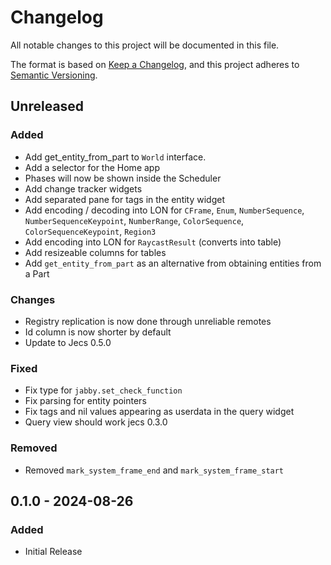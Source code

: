 # Changelog

All notable changes to this project will be documented in this file.

The format is based on [Keep a Changelog](https://keepachangelog.com/en/1.1.0/),
and this project adheres to [Semantic Versioning](https://semver.org/spec/v2.0.0.html).

## Unreleased

### Added

- Add get_entity_from_part to `World` interface.
- Add a selector for the Home app
- Phases will now be shown inside the Scheduler
- Add change tracker widgets
- Add separated pane for tags in the entity widget
- Add encoding / decoding into LON for `CFrame`, `Enum`, `NumberSequence`, `NumberSequenceKeypoint`, `NumberRange`, `ColorSequence`, `ColorSequenceKeypoint`, `Region3`
- Add encoding into LON for `RaycastResult` (converts into table)
- Add resizeable columns for tables
- Add `get_entity_from_part` as an alternative from obtaining entities from a Part

### Changes

- Registry replication is now done through unreliable remotes
- Id column is now shorter by default
- Update to Jecs 0.5.0

### Fixed

- Fix type for `jabby.set_check_function`
- Fix parsing for entity pointers
- Fix tags and nil values appearing as userdata in the query widget
- Query view should work jecs 0.3.0

### Removed

- Removed `mark_system_frame_end` and `mark_system_frame_start`

## 0.1.0 - 2024-08-26

### Added

- Initial Release
